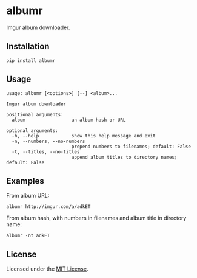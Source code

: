 # albumr

Imgur album downloader.

## Installation

    pip install albumr

## Usage

```
usage: albumr [<options>] [--] <album>...

Imgur album downloader

positional arguments:
  album                 an album hash or URL

optional arguments:
  -h, --help            show this help message and exit
  -n, --numbers, --no-numbers
                        prepend numbers to filenames; default: False
  -t, --titles, --no-titles
                        append album titles to directory names; default: False
```

## Examples

From album URL:

    albumr http://imgur.com/a/adkET

From album hash, with numbers in filenames and album title in directory name:

    albumr -nt adkET

## License

Licensed under the [MIT License](http://www.opensource.org/licenses/MIT).
